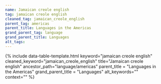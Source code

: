 ```yaml
---
name: Jamaican creole english
tag: jamaican creole english
cleaned_tag: jamaican_creole_english
parent_tag: americas
parent_title: Languages in the Americas
grand_parent_tag: language
grand_parent_title: Languages
alt_tags: 
---
```


{% include data-table-template.html 
  keyword="jamaican creole english" 
  cleaned_keyword="jamaican_creole_english" 
  title="Jamaican creole english"
  ancestor_path="language/americas" 
  parent_title = "Languages in the Americas"
  grand_parent_title = "Languages"
  alt_keywords=""
  context=""
%}


